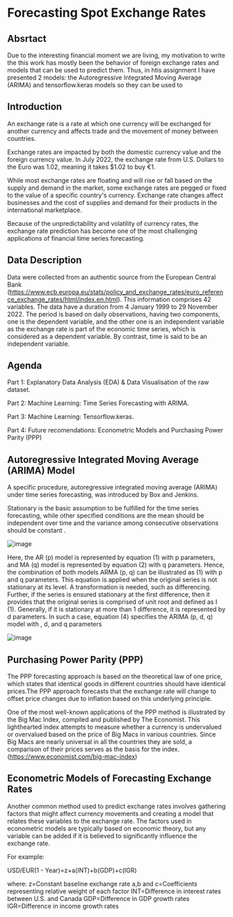 # Forecasting Spot Exchange Rates 

## Absrtact

Due to the interesting financial moment we are living, my motivation to write the this work has mostly been the behavior of foreign exchange rates and models that can be used to predict them. Thus, in htis assignment I have presented 2 models: the Autoregressive Integrated Moving Average (ARIMA) and tensorflow.keras models so they can be used to 

## Introduction

An exchange rate is a rate at which one currency will be exchanged for another currency and affects trade and the movement of money between countries.

Exchange rates are impacted by both the domestic currency value and the foreign currency value. In July 2022, the exchange rate from U.S. Dollars to the Euro was 1.02, meaning it takes $1.02 to buy €1.

While most exchange rates are floating and will rise or fall based on the supply and demand in the market, some exchange rates are pegged or fixed to the value of a specific country's currency. Exchange rate changes affect businesses and the cost of supplies and demand for their products in the international marketplace. 

Because of the unpredictability and volatility of currency rates, the exchange rate prediction has become one of the most challenging applications of financial time series forecasting.

## Data Description

Data were collected from an authentic source from the European Central Bank (https://www.ecb.europa.eu/stats/policy_and_exchange_rates/euro_reference_exchange_rates/html/index.en.html). This information comprises 42 variables. The data have a duration from 4 January 1999 to 29 November 2022. The period is based on daily observations, having two components, one is the dependent variable, and the other one is an independent variable as the exchange rate is part of the economic time series, which is considered as a dependent variable. By contrast, time is said to be an independent variable.

## Agenda

Part 1: Explanatory Data Analysis (EDA) & Data Visualisation of the raw dataset.

Part 2: Machine Learning: Time Series Forecasting with ARIMA.

Part 3: Machine Learning: Tensorflow.keras.

Part 4: Future recomendations: Econometric Models and Purchasing Power Parity (PPP)


## Autoregressive Integrated Moving Average (ARIMA) Model

A specific procedure, autoregressive integrated moving average (ARIMA) under time series forecasting, was introduced by Box and Jenkins.

Stationary is the basic assumption to be fulfilled for the time series forecasting, while other specified conditions are the mean should be independent over time  and the variance among consecutive observations should be constant .

![image](https://user-images.githubusercontent.com/112239284/206434851-ec1a471f-b25f-46ac-802c-9e2fc5ae0d70.png)

Here, the AR (p) model is represented by equation (1) with p parameters, and MA (q) model is represented by equation (2) with q parameters. Hence, the combination of both models ARMA (p, q) can be illustrated as (1) with p and q parameters.
This equation is applied when the original series is not stationary at its level. A transformation is needed, such as differencing. Further, if the series is ensured stationary at the first difference, then it provides that the original series is comprised of unit root and defined as I (1). Generally, if it is stationary at more than 1 difference, it is represented by d parameters. In such a case, equation (4) specifies the ARIMA (p, d, q) model with , d, and q parameters

![image](https://user-images.githubusercontent.com/112239284/206435068-12cde27a-fc44-4e45-aec6-9c062576ce28.png)


## Purchasing Power Parity (PPP)

The PPP forecasting approach is based on the theoretical law of one price, which states that identical goods in different countries should have identical prices.The PPP approach forecasts that the exchange rate will change to offset price changes due to inflation based on this underlying principle.

One of the most well-known applications of the PPP method is illustrated by the Big Mac Index, compiled and published by The Economist. This lighthearted index attempts to measure whether a currency is undervalued or overvalued based on the price of Big Macs in various countries. Since Big Macs are nearly universal in all the countries they are sold, a comparison of their prices serves as the basis for the index. (https://www.economist.com/big-mac-index)


## Econometric Models of Forecasting Exchange Rates

Another common method used to predict exchange rates involves gathering factors that might affect currency movements and creating a model that relates these variables to the exchange rate. The factors used in econometric models are typically based on economic theory, but any variable can be added if it is believed to significantly influence the exchange rate.

For example:

USD/EUR(1 - Year)=z+a(INT)+b(GDP)+c(IGR)

where:
z=Constant baseline exchange rate
a,b and c=Coefficients representing relative
weight of each factor
INT=Difference in interest rates between
U.S. and Canada
GDP=Difference in GDP growth rates
IGR=Difference in income growth rates
